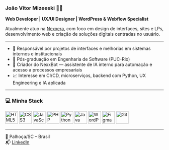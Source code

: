 ### João Vitor Mizeeski 👨‍💻  
**Web Developer | UX/UI Designer | WordPress & Webflow Specialist**

Atualmente atuo na [Nexxera](https://www.nexxera.com/), com foco em design de interfaces, sites e LPs, desenvolvimento web e criação de soluções digitais centradas no usuário.

---

- 💼 Responsável por projetos de interfaces e melhorias em sistemas internos e institucionais  
- 🧠 Pós-graduação em Engenharia de Software (PUC-Rio)  
- 🤖 Criador do NexxBot — assistente de IA interno para automação e acesso a processos empresariais  
- 📈 Interesse em CI/CD, microserviços, backend com Python, UX Engineering e IA aplicada  

---

### 💻 Minha Stack

<p align="left">
  <img src="https://cdn.jsdelivr.net/gh/devicons/devicon/icons/html5/html5-original.svg" width="40" height="40" alt="HTML5" />
  <img src="https://cdn.jsdelivr.net/gh/devicons/devicon/icons/css3/css3-original.svg" width="40" height="40" alt="CSS3" />
  <img src="https://cdn.jsdelivr.net/gh/devicons/devicon/icons/javascript/javascript-original.svg" width="40" height="40" alt="JavaScript" />
  <img src="https://cdn.jsdelivr.net/gh/devicons/devicon/icons/php/php-original.svg" width="40" height="40" alt="PHP" />
  <img src="https://cdn.jsdelivr.net/gh/devicons/devicon/icons/python/python-original.svg" width="40" height="40" alt="Python" />
  <img src="https://cdn.jsdelivr.net/gh/devicons/devicon/icons/java/java-original.svg" width="40" height="40" alt="Java" />
  <img src="https://cdn.jsdelivr.net/gh/devicons/devicon/icons/wordpress/wordpress-plain.svg" width="40" height="40" alt="WordPress" />
  <img src="https://cdn.jsdelivr.net/gh/devicons/devicon/icons/figma/figma-original.svg" width="40" height="40" alt="Figma" />
  <img src="https://cdn.jsdelivr.net/gh/devicons/devicon/icons/git/git-original.svg" width="40" height="40" alt="Git" />
</p>

---

📍 Palhoça/SC – Brasil  
📬 [LinkedIn](https://br.linkedin.com/in/joao-mizeeski)
